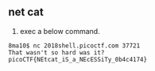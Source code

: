 ## net cat

1. exec a below command.
```
8ma10$ nc 2018shell.picoctf.com 37721
That wasn't so hard was it?
picoCTF{NEtcat_iS_a_NEcESSiTy_0b4c4174}
```